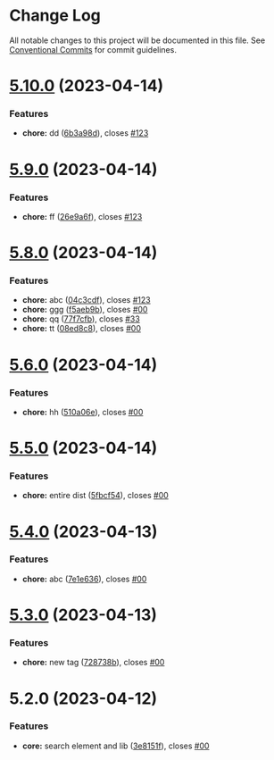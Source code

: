 # Change Log

All notable changes to this project will be documented in this file.
See [Conventional Commits](https://conventionalcommits.org) for commit guidelines.

# [5.10.0](https://github.com/sourcefuse/loopback4-microservice-catalog/compare/search-element-dont-use@5.9.0...search-element-dont-use@5.10.0) (2023-04-14)


### Features

* **chore:** dd ([6b3a98d](https://github.com/sourcefuse/loopback4-microservice-catalog/commit/6b3a98d2274383d6530685481c56f43cdc8a24ca)), closes [#123](https://github.com/sourcefuse/loopback4-microservice-catalog/issues/123)





# [5.9.0](https://github.com/sourcefuse/loopback4-microservice-catalog/compare/search-element-dont-use@5.8.0...search-element-dont-use@5.9.0) (2023-04-14)


### Features

* **chore:** ff ([26e9a6f](https://github.com/sourcefuse/loopback4-microservice-catalog/commit/26e9a6f652f44e3f5f2bf46d541b9170d9a8ebda)), closes [#123](https://github.com/sourcefuse/loopback4-microservice-catalog/issues/123)





# [5.8.0](https://github.com/sourcefuse/loopback4-microservice-catalog/compare/search-element-dont-use@5.6.0...search-element-dont-use@5.8.0) (2023-04-14)


### Features

* **chore:** abc ([04c3cdf](https://github.com/sourcefuse/loopback4-microservice-catalog/commit/04c3cdfc2ab470a7cbaa2b1d2a7abe357146ce1e)), closes [#123](https://github.com/sourcefuse/loopback4-microservice-catalog/issues/123)
* **chore:** ggg ([f5aeb9b](https://github.com/sourcefuse/loopback4-microservice-catalog/commit/f5aeb9b5d174f5750abe1861d22b22aeab9a9c15)), closes [#00](https://github.com/sourcefuse/loopback4-microservice-catalog/issues/00)
* **chore:** qq ([77f7cfb](https://github.com/sourcefuse/loopback4-microservice-catalog/commit/77f7cfb930877ba7807ac82d035d4f5ffe96107d)), closes [#33](https://github.com/sourcefuse/loopback4-microservice-catalog/issues/33)
* **chore:** tt ([08ed8c8](https://github.com/sourcefuse/loopback4-microservice-catalog/commit/08ed8c8a1e95e28fac1392ef9c05a749fb3c99d7)), closes [#00](https://github.com/sourcefuse/loopback4-microservice-catalog/issues/00)





# [5.6.0](https://github.com/sourcefuse/loopback4-microservice-catalog/compare/search-element-dont-use@5.5.0...search-element-dont-use@5.6.0) (2023-04-14)


### Features

* **chore:** hh ([510a06e](https://github.com/sourcefuse/loopback4-microservice-catalog/commit/510a06e82cc5007e6f6b02522b42e0fd8bf0bff4)), closes [#00](https://github.com/sourcefuse/loopback4-microservice-catalog/issues/00)





# [5.5.0](https://github.com/sourcefuse/loopback4-microservice-catalog/compare/search-element-dont-use@5.4.0...search-element-dont-use@5.5.0) (2023-04-14)


### Features

* **chore:** entire dist ([5fbcf54](https://github.com/sourcefuse/loopback4-microservice-catalog/commit/5fbcf54c90a24dd1809fc1412a2208148fc75222)), closes [#00](https://github.com/sourcefuse/loopback4-microservice-catalog/issues/00)





# [5.4.0](https://github.com/sourcefuse/loopback4-microservice-catalog/compare/search-element-dont-use@5.3.0...search-element-dont-use@5.4.0) (2023-04-13)


### Features

* **chore:** abc ([7e1e636](https://github.com/sourcefuse/loopback4-microservice-catalog/commit/7e1e6361b63cd8ddb983beeebfff787660f42dea)), closes [#00](https://github.com/sourcefuse/loopback4-microservice-catalog/issues/00)





# [5.3.0](https://github.com/sourcefuse/loopback4-microservice-catalog/compare/search-element-dont-use@5.2.0...search-element-dont-use@5.3.0) (2023-04-13)


### Features

* **chore:** new tag ([728738b](https://github.com/sourcefuse/loopback4-microservice-catalog/commit/728738b0218c92e8fe3278251c036b435e098486)), closes [#00](https://github.com/sourcefuse/loopback4-microservice-catalog/issues/00)





# 5.2.0 (2023-04-12)


### Features

* **core:** search element and lib ([3e8151f](https://github.com/sourcefuse/loopback4-microservice-catalog/commit/3e8151fe5f7d65035a74a048d018ac56601277ea)), closes [#00](https://github.com/sourcefuse/loopback4-microservice-catalog/issues/00)
